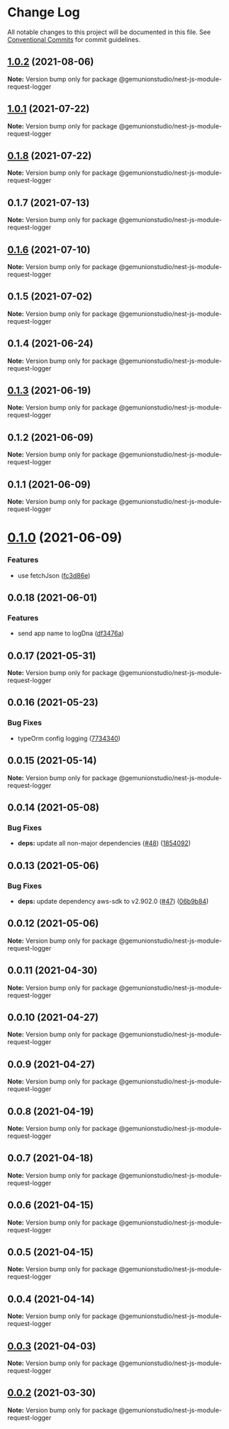 # Change Log

All notable changes to this project will be documented in this file.
See [Conventional Commits](https://conventionalcommits.org) for commit guidelines.

## [1.0.2](https://github.com/gemunionstudio/common-packages/compare/@gemunionstudio/nest-js-module-request-logger@1.0.1...@gemunionstudio/nest-js-module-request-logger@1.0.2) (2021-08-06)

**Note:** Version bump only for package @gemunionstudio/nest-js-module-request-logger





## [1.0.1](https://github.com/gemunionstudio/common-packages/compare/@gemunionstudio/nest-js-module-request-logger@0.1.8...@gemunionstudio/nest-js-module-request-logger@1.0.1) (2021-07-22)

**Note:** Version bump only for package @gemunionstudio/nest-js-module-request-logger





## [0.1.8](https://github.com/gemunionstudio/common-packages/compare/@gemunionstudio/nest-js-module-request-logger@0.1.7...@gemunionstudio/nest-js-module-request-logger@0.1.8) (2021-07-22)

**Note:** Version bump only for package @gemunionstudio/nest-js-module-request-logger





## 0.1.7 (2021-07-13)

**Note:** Version bump only for package @gemunionstudio/nest-js-module-request-logger





## [0.1.6](https://github.com/gemunionstudio/common-packages/compare/@gemunionstudio/nest-js-module-request-logger@0.1.5...@gemunionstudio/nest-js-module-request-logger@0.1.6) (2021-07-10)

**Note:** Version bump only for package @gemunionstudio/nest-js-module-request-logger





## 0.1.5 (2021-07-02)

**Note:** Version bump only for package @gemunionstudio/nest-js-module-request-logger





## 0.1.4 (2021-06-24)

**Note:** Version bump only for package @gemunionstudio/nest-js-module-request-logger





## [0.1.3](https://github.com/gemunionstudio/common-packages/compare/@gemunionstudio/nest-js-module-request-logger@0.1.2...@gemunionstudio/nest-js-module-request-logger@0.1.3) (2021-06-19)

**Note:** Version bump only for package @gemunionstudio/nest-js-module-request-logger





## 0.1.2 (2021-06-09)

**Note:** Version bump only for package @gemunionstudio/nest-js-module-request-logger





## 0.1.1 (2021-06-09)

**Note:** Version bump only for package @gemunionstudio/nest-js-module-request-logger





# [0.1.0](https://github.com/gemunionstudio/common-packages/compare/@gemunionstudio/nest-js-module-request-logger@0.0.18...@gemunionstudio/nest-js-module-request-logger@0.1.0) (2021-06-09)


### Features

* use fetchJson ([fc3d86e](https://github.com/gemunionstudio/common-packages/commit/fc3d86e0a27e2cf4387d8706222abae24bde9b16))





## 0.0.18 (2021-06-01)


### Features

* send app name to logDna ([df3476a](https://github.com/gemunionstudio/common-packages/commit/df3476a4a17098fdf80f99cf2400d114cd4e47ad))





## 0.0.17 (2021-05-31)

**Note:** Version bump only for package @gemunionstudio/nest-js-module-request-logger





## 0.0.16 (2021-05-23)


### Bug Fixes

* typeOrm config logging ([7734340](https://github.com/gemunionstudio/common-packages/commit/77343402c7e0c63d3d19bfc55df29b961f68eaaa))





## 0.0.15 (2021-05-14)

**Note:** Version bump only for package @gemunionstudio/nest-js-module-request-logger





## 0.0.14 (2021-05-08)


### Bug Fixes

* **deps:** update all non-major dependencies ([#48](https://github.com/gemunionstudio/common-packages/issues/48)) ([1854092](https://github.com/gemunionstudio/common-packages/commit/1854092c4d51e9ec43aa1d75bb43037c21b11630))





## 0.0.13 (2021-05-06)


### Bug Fixes

* **deps:** update dependency aws-sdk to v2.902.0 ([#47](https://github.com/gemunionstudio/common-packages/issues/47)) ([06b9b84](https://github.com/gemunionstudio/common-packages/commit/06b9b845709c6eb67b7e04277f86ecb9bf19fc73))





## 0.0.12 (2021-05-06)

**Note:** Version bump only for package @gemunionstudio/nest-js-module-request-logger





## 0.0.11 (2021-04-30)

**Note:** Version bump only for package @gemunionstudio/nest-js-module-request-logger





## 0.0.10 (2021-04-27)

**Note:** Version bump only for package @gemunionstudio/nest-js-module-request-logger





## 0.0.9 (2021-04-27)

**Note:** Version bump only for package @gemunionstudio/nest-js-module-request-logger





## 0.0.8 (2021-04-19)

**Note:** Version bump only for package @gemunionstudio/nest-js-module-request-logger





## 0.0.7 (2021-04-18)

**Note:** Version bump only for package @gemunionstudio/nest-js-module-request-logger





## 0.0.6 (2021-04-15)

**Note:** Version bump only for package @gemunionstudio/nest-js-module-request-logger





## 0.0.5 (2021-04-15)

**Note:** Version bump only for package @gemunionstudio/nest-js-module-request-logger





## 0.0.4 (2021-04-14)

**Note:** Version bump only for package @gemunionstudio/nest-js-module-request-logger





## [0.0.3](https://github.com/gemunionstudio/common-packages/compare/@gemunionstudio/nest-js-module-request-logger@0.0.2...@gemunionstudio/nest-js-module-request-logger@0.0.3) (2021-04-03)

**Note:** Version bump only for package @gemunionstudio/nest-js-module-request-logger





## [0.0.2](https://github.com/gemunionstudio/common-packages/compare/@gemunionstudio/nest-js-module-request-logger@1.0.17...@gemunionstudio/nest-js-module-request-logger@0.0.2) (2021-03-30)

**Note:** Version bump only for package @gemunionstudio/nest-js-module-request-logger
